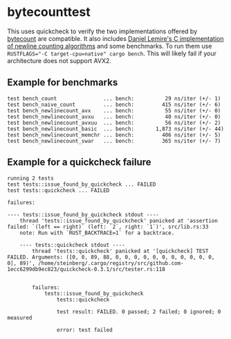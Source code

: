 # bytecounttest

This uses quickcheck to verify the two implementations offered by
[bytecount]() are compatible. It also includes [Daniel Lemire's C
implementation of newline counting algorithms](https://github.com/lemire/Code-used-on-Daniel-Lemire-s-blog/blob/master/2017/02/14/newlines.c)
and some benchmarks. To run them use `RUSTFLAGS="-C target-cpu=native"
cargo bench`. This will likely fail if your architecture does not support
AVX2.

## Example for benchmarks

```
test bench_count               ... bench:          29 ns/iter (+/- 1)
test bench_naive_count         ... bench:         415 ns/iter (+/- 6)
test bench_newlinecount_avx    ... bench:          55 ns/iter (+/- 0)
test bench_newlinecount_avxu   ... bench:          40 ns/iter (+/- 0)
test bench_newlinecount_avxuu  ... bench:          56 ns/iter (+/- 2)
test bench_newlinecount_basic  ... bench:       1,873 ns/iter (+/- 44)
test bench_newlinecount_memchr ... bench:         406 ns/iter (+/- 5)
test bench_newlinecount_swar   ... bench:         365 ns/iter (+/- 7)
```

## Example for a quickcheck failure

```
running 2 tests
test tests::issue_found_by_quickcheck ... FAILED
test tests::quickcheck ... FAILED

failures:

---- tests::issue_found_by_quickcheck stdout ----
    thread 'tests::issue_found_by_quickcheck' panicked at 'assertion failed: `(left == right)` (left: `2`, right: `1`)', src/lib.rs:33
    note: Run with `RUST_BACKTRACE=1` for a backtrace.

    ---- tests::quickcheck stdout ----
        thread 'tests::quickcheck' panicked at '[quickcheck] TEST FAILED. Arguments: ([0, 0, 89, 88, 0, 0, 0, 0, 0, 0, 0, 0, 0, 0, 0, 0], 89)', /home/steinberg/.cargo/registry/src/github.com-1ecc6299db9ec823/quickcheck-0.3.1/src/tester.rs:118


        failures:
            tests::issue_found_by_quickcheck
                tests::quickcheck

                test result: FAILED. 0 passed; 2 failed; 0 ignored; 0 measured

                error: test failed
```
